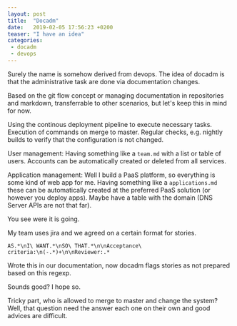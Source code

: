 ```yaml
---
layout: post
title:  "Docadm"
date:   2019-02-05 17:56:23 +0200
teaser: "I have an idea"
categories:
 - docadm
 - devops
---
```


Surely the name is somehow derived from devops. The idea of docadm is
that the administrative task are done via documentation changes.

Based on the git flow concept or managing documentation in repositories and
markdown, transferrable to other scenarios, but let's keep this in mind for now.

Using the continous deployment pipeline to execute necessary tasks. Execution
of commands on merge to master. Regular checks, e.g. nightly builds to verify
that the configuration is not changed.

User management:
Having something like a `team.md` with a list or table of users. Accounts
can be automatically created or deleted from all services.

Application management:
Well I build a PaaS platform, so everything is some kind of web app for me.
Having something like a `applications.md` these can be automatically created
at the preferred PaaS solution (or however you deploy apps). Maybe have a
table with the domain (DNS Server APIs are not that far).

You see were it is going.

My team uses jira and we agreed on a certain format for stories.
```
AS.*\nI\ WANT.*\nSO\ THAT.*\n\nAcceptance\ criteria:\n(-.*)+\n\nReviewer:.*
```
Wrote this in our documentation, now docadm flags stories as not prepared
based on this regexp.

Sounds good? I hope so.

Tricky part, who is allowed to merge to master and change the system?
Well, that question need the answer each one on their own and good advices
are difficult.
